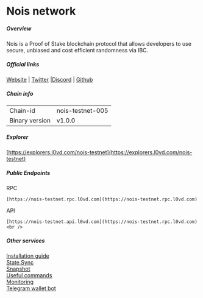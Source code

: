 # Nois network


##### Overview
Nois is a Proof of Stake blockchain protocol that allows developers to use secure, unbiased and cost efficient randomness via IBC.

##### Official links
[Website](https://nois.network/) | [Twitter](https://twitter.com/NoisRNG) |[Discord](https://chat.nois.network/) | [Github](https://github.com/noislabs)

##### Chain info
|  |  |
| ------ | ------ |
| Chain-id | nois-testnet-005 |
| Binary version | v1.0.0 |

##### Explorer
[https://explorers.l0vd.com/nois-testnet](https://explorers.l0vd.com/nois-testnet)

##### Public Endpoints
RPC <br />
```
[https://nois-testnet.rpc.l0vd.com](https://nois-testnet.rpc.l0vd.com)
```
API <br />
```
[https://nois-testnet.api.l0vd.com](https://nois-testnet.rpc.l0vd.com) <br />
```


##### Other services
[Installation guide](https://github.com/L0vd/chain-services/tree/main/testnets/nois/installation-guide) <br />
[State Sync](https://github.com/L0vd/chain-services/tree/main/testnets/nois/state-sync) <br />
[Snapshot]() <br />
[Useful commands]()<br />
[Monitoring](https://github.com/L0vd/chain-services/tree/main/testnets/nois/monitoring) <br />
[Telegram wallet bot](https://github.com/L0vd/chain-services/tree/main/testnets/nois/wallet-bot) <br />
